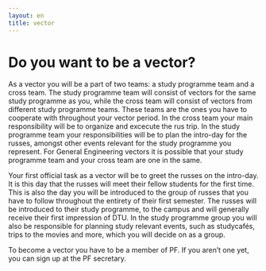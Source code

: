 ```yaml
---
layout: en
title: vector
---
```


<h1>Do you want to be a vector?</h1>

<div id="poster-image" style="background-image: url('/static/img/vektor.jpg');">
</div>

<p>As a vector you will be a part of two teams: a study programme team and a cross team. The study programme team will consist of vectors for the same study programme as you, while the cross team will consist of vectors from different study programme teams. These teams are the ones you have to cooperate with throughout your vector period. In the cross team your main responsibility will be to organize and excecute the rus trip. In the study programme team your responsibilities will be to plan the intro-day for the russes, amongst other events relevant for the study programme you represent. For General Engineering vectors it is possible that your study programme team and your cross team are one in the same.</p>

<p>Your first official task as a vector will be to greet the russes on the intro-day. It is this day that the russes will meet their fellow students for the first time. This is also the day you will be introduced to the group of russes that you have to follow throughout the entirety of their first semester. The russes will be introduced to their study programme, to the campus and will generally receive their first impression of DTU. In the study programme group you will also be responsible for planning study relevant events, such as studycafés, trips to the movies and more, which you will decide on as a group.
</p>

<p>To become a vector you have to be a member of PF. If you aren’t one yet, you can sign up at the PF secretary.
</p>
